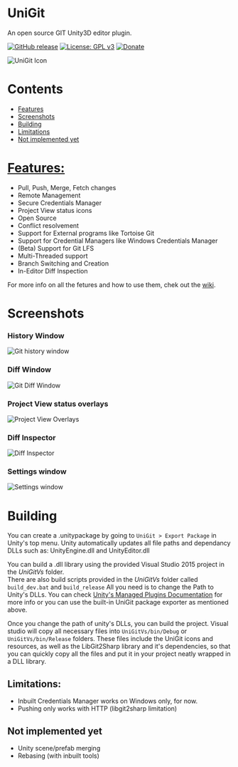 # UniGit
An open source GIT Unity3D editor plugin.

[![GitHub release](https://img.shields.io/github/release/simeonradivoev/UniGit.svg)](https://github.com/simeonradivoev/UniGit/releases)
[![License: GPL v3](https://img.shields.io/badge/License-GPL%20v3-blue.svg)](https://github.com/simeonradivoev/UniGit/blob/master/LICENSE.md)
[![Donate](https://img.shields.io/badge/Donate-PayPal-green.svg)](https://www.paypal.com/cgi-bin/webscr?cmd=_s-xclick&hosted_button_id=4A4LQGA69LQ5A)

![UniGit Icon](https://github.com/simeonradivoev/UniGit/raw/master/Images/UnityGitIcon.png)

# Contents
* [Features](#features)
* [Screenshots](#screenshots)
* [Building](#building)
* [Limitations](#limitations)
* [Not implemented yet](#not-implemented-yet)

# [Features:](https://github.com/simeonradivoev/UniGit/wiki/Features-and-Usage)
* Pull, Push, Merge, Fetch changes
* Remote Management
* Secure Credentials Manager
* Project View status icons
* Open Source
* Conflict resolvement 
* Support for External programs like Tortoise Git
* Support for Credential Managers like Windows Credentials Manager
* (Beta) Support for Git LFS
* Multi-Threaded support
* Branch Switching and Creation
* In-Editor Diff Inspection

For more info on all the fetures and how to use them, chek out the [wiki](https://github.com/simeonradivoev/UniGit/wiki/Features-and-Usage).

# Screenshots
### History Window
![Git history window](https://github.com/simeonradivoev/UniGit/raw/master/Images/HistoryScreenshot.png)
### Diff Window
![Git Diff Window](https://github.com/simeonradivoev/UniGit/raw/master/Images/DiffScreenshot.png)
### Project View status overlays
![Project View Overlays](https://github.com/simeonradivoev/UniGit/raw/master/Images/ProjectScreenshot.png)
### Diff Inspector
![Diff Inspector](https://github.com/simeonradivoev/UniGit/raw/master/Images/DiffInspector.png)
### Settings window
![Settings window](https://github.com/simeonradivoev/UniGit/raw/master/Images/SettingsGeneralScreenshot.png)

# Building
You can create a .unitypackage by going to `UniGit > Export Package` in Unity's top menu. Unity automatically updates all file paths and dependancy DLLs such as: UnityEngine.dll and UnityEditor.dll

You can build a .dll library using the provided Visual Studio 2015 project in the *UniGitVs* folder.<br>
There are also build scripts provided in the *UniGitVs* folder called `build_dev.bat` and `build_release`
All you need is to change the Path to Unity's DLLs. You can check [Unity's Managed Plugins Documentation](https://docs.unity3d.com/Manual/UsingDLL.html) for more info or you can use the built-in UniGit package exporter as mentioned above.

Once you change the path of unity's DLLs, you can build the project. Visual studio will copy all necessary files into `UniGitVs/bin/Debug` or `UniGitVs/bin/Release` folders. These files include the UniGit icons and resources, as well as the LibGit2Sharp library and it's dependencies, so that you can quickly copy all the files and put it in your project neatly wrapped in a DLL library.

## Limitations:
* Inbuilt Credentials Manager works on Windows only, for now.
* Pushing only works with HTTP (libgit2sharp limitation)

## Not implemented yet
* Unity scene/prefab merging
* Rebasing (with inbuilt tools)
